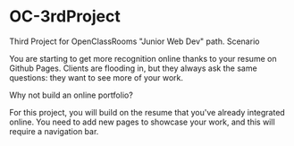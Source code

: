 # OC-3rdProject
Third Project for OpenClassRooms "Junior Web Dev" path.
Scenario

You are starting to get more recognition online thanks to your resume on Github Pages. Clients are flooding in, but they always ask the same questions: they want to see more of your work.

Why not build an online portfolio? 

For this project, you will build on the resume that you've already integrated online. You need to add new pages to showcase your work, and this will require a navigation bar.
